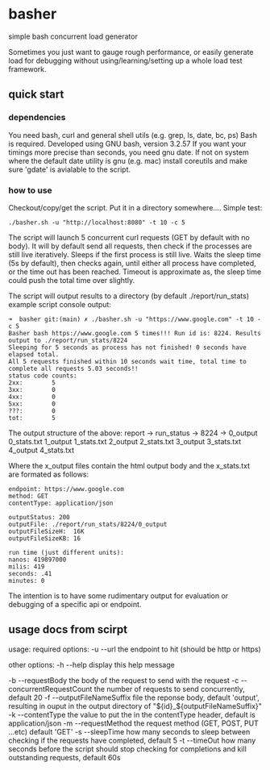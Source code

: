 # basher
simple bash concurrent load generator

Sometimes you just want to gauge rough performance, or easily generate load for debugging without using/learning/setting up a whole load test framework.

## quick start
### dependencies
You need bash, curl and general shell utils (e.g. grep, ls, date, bc, ps)
Bash is required. Developed using GNU bash, version 3.2.57
If you want your timings more precise than seconds, you need gnu date. 
If not on system where the default date utility is gnu (e.g. mac) install coreutils and make sure 'gdate' is avialable to the script.

### how to use
Checkout/copy/get the script. Put it in a directory somewhere....
Simple test:

```
./basher.sh -u "http://localhost:8080" -t 10 -c 5 
```
The script will launch 5 concurrent curl requests (GET by default with no body). It will by default send all requests, then check if the processes are still live iteratively. Sleeps if the first process is still live. Waits the sleep time (5s by default), then checks again, until either all process have completed, or the time out has been reached. Timeout is approximate as, the sleep time could push the total time over slightly.

The script will output results to a directory (by default ./report/run_stats)
example script console output:

```
➜  basher git:(main) ✗ ./basher.sh -u "https://www.google.com" -t 10 -c 5
Basher bash https://www.google.com 5 times!!! Run id is: 8224. Results output to ./report/run_stats/8224
Sleeping for 5 seconds as process has not finished! 0 seconds have elapsed total.
All 5 requests finished within 10 seconds wait time, total time to complete all requests 5.03 seconds!!
status code counts:
2xx:        5
3xx:        0
4xx:        0
5xx:        0
???:        0
tot:        5
```

The output structure of the above:
report -> 
  run_status ->
    8224 ->
      0_output
      0_stats.txt
      1_output
      1_stats.txt
      2_output
      2_stats.txt
      3_output
      3_stats.txt
      4_output
      4_stats.txt

Where the x_output files contain the html output body and the x_stats.txt are formated as follows:
```
endpoint: https://www.google.com
method: GET
contentType: application/json

outputStatus: 200
outputFile: ./report/run_stats/8224/0_output
outputFileSizeH:  16K
outputFileSizeKB: 16

run time (just different units):
nanos: 419897000
milis: 419
seconds: .41
minutes: 0
```

The intention is to have some rudimentary output for evaluation or debugging of a specific api or endpoint.

## usage docs from scirpt
usage:
required options:
  -u --url                      the endpoint to hit (should be http or https)

other options:
  -h --help                     display this help message

  -b --requestBody              the body of the request to send with the request
  -c --concurrentRequestCount   the number of requests to send concurrently, default 20
  -f --outputFileNameSuffix     file the reponse body, default 'output', resulting in ouput in the output directory of "\${id}_\${outputFileNameSuffix}"
  -k --contentType              the value to put the in the contentType header, default is application/json
  -m --requestMethod            the request method (GET, POST, PUT ...etc) default 'GET'
  -s --sleepTime                how many seconds to sleep between checking if the requests have completed, default 5
  -t --timeOut                  how many seconds before the script should stop checking for completions and kill outstanding requests, default 60s


  